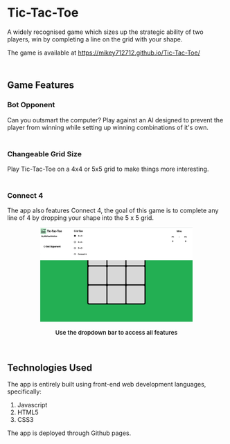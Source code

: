 # Tic-Tac-Toe

A widely recognised game which sizes up the strategic ability of two players, win by completing a line on the grid with your shape.

The game is available at https://mikey712712.github.io/Tic-Tac-Toe/

## <br> **Game Features**

### **Bot Opponent**

Can you outsmart the computer? Play against an AI designed to prevent the player from winning while setting up winning combinations of it's own.

### <br> **Changeable Grid Size**

Play Tic-Tac-Toe on a 4x4 or 5x5 grid to make things more interesting.

### <br> **Connect 4**

The app also features Connect 4, the goal of this game is to complete any line of 4 by dropping your shape into the 5 x 5 grid.

<p align="center"><img 
    src="./images/readmesnip.png" 
    style= "width: 70%"
    title="dropdown bar">
<p align="center"
    style="font-size: 0.95em; font-weight: 600">
Use the dropdown bar to access all features
</p>

</p>
<br>

## **Technologies Used**

The app is entirely built using front-end web development languages, specifically:

<ol>
    <li>Javascript</li>
    <li>HTML5</li>
    <li>CSS3</li>
</ol>
The app is deployed through Github pages.
